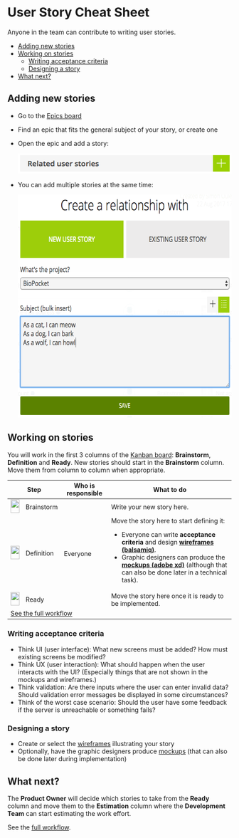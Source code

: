# User Story Cheat Sheet

Anyone in the team can contribute to writing user stories.

<!-- START doctoc generated TOC please keep comment here to allow auto update -->
<!-- DON'T EDIT THIS SECTION, INSTEAD RE-RUN doctoc TO UPDATE -->


- [Adding new stories](#adding-new-stories)
- [Working on stories](#working-on-stories)
  - [Writing acceptance criteria](#writing-acceptance-criteria)
  - [Designing a story](#designing-a-story)
- [What next?](#what-next)

<!-- END doctoc generated TOC please keep comment here to allow auto update -->



## Adding new stories

* Go to the [Epics board](https://tree.taiga.io/project/mei-biopocket/epics)
* Find an epic that fits the general subject of your story, or create one
* Open the epic and add a story:

  <img src='images/taiga-epic-add-story.png' width='485' height='45' />
* You can add multiple stories at the same time:

  <img src='images/taiga-epic-bulk-add-story.png' width='612' height='501' />



## Working on stories

You will work in the first 3 columns of the [Kanban board](https://tree.taiga.io/project/mei-biopocket/kanban): **Brainstorm**, **Definition** and **Ready**.
New stories should start in the **Brainstorm** column.
Move them from column to column when appropriate.

<table>
  <thead>
    <tr>
      <th colspan=2>Step</th>
      <th>Who is responsible</th>
      <th>What to do</th>
    </tr>
  </thead>
  <tbody>
    <tr>
      <td><img width="20" height="30" src="https://via.placeholder.com/20x30/999999?text=+" /></td>
      <td>Brainstorm</td>
      <td rowspan=3>Everyone</td>
      <td>Write your new story here.</td>
    </tr>
    <tr>
      <td><img width="20" height="30" src="https://via.placeholder.com/20x30/a40000?text=+" /></td>
      <td>Definition</td>
      <td>
        Move the story here to start defining it:
        <ul>
          <li>Everyone can write <strong>acceptance criteria</strong> and design <a href="https://comem.mybalsamiq.com/projects/biopocket/grid"><strong>wireframes (balsamiq)</strong></a>.</li>
          <li>Graphic designers can produce the <a href="https://xd.adobe.com/view/c3917f9c-2a66-4f0a-a5f6-e2c1f424079b/"><strong>mockups (adobe xd)</strong></a> (although that can also be done later in a technical task).</li>
        </ul>
      </td>
    </tr>
    <tr>
      <td><img width="20" height="30" src="https://via.placeholder.com/20x30/4e9a06?text=+" /></td>
      <td>Ready</td>
      <td>Move the story here once it is ready to be implemented.</td>
    </tr>
    <tr>
      <td colspan=4><a href="PROJECT-MANAGEMENT.md#user-story-workflow">See the full workflow</a></td>
    </tr>
  </tbody>
</table>

### Writing acceptance criteria

* Think UI (user interface):
  What new screens must be added?
  How must existing screens be modified?
* Think UX (user interaction):
  What should happen when the user interacts with the UI?
  (Especially things that are not shown in the mockups and wireframes.)
* Think validation:
  Are there inputs where the user can enter invalid data?
  Should validation error messages be displayed in some circumstances?
* Think of the worst case scenario:
  Should the user have some feedback if the server is unreachable or something fails?

### Designing a story

* Create or select the [wireframes](https://comem.mybalsamiq.com/projects/biopocket/grid) illustrating your story
* Optionally, have the graphic designers produce [mockups](https://xd.adobe.com/view/c3917f9c-2a66-4f0a-a5f6-e2c1f424079b/) (that can also be done later during implementation)



## What next?

The **Product Owner** will decide which stories to take from the **Ready** column and move them to the **Estimation** column where the **Development Team** can start estimating the work effort.

See the [full workflow](PROJECT-MANAGEMENT.md#user-story-workflow).
